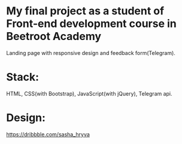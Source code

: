 # My final project as a student of Front-end development course in Beetroot Academy

Landing page with responsive design and feedback form(Telegram).

# Stack:
HTML, CSS(with Bootstrap), JavaScript(with jQuery), Telegram api.
# Design:
https://dribbble.com/sasha_hryva 
